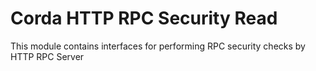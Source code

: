 # Corda HTTP RPC Security Read

This module contains interfaces for performing RPC security checks by HTTP RPC Server